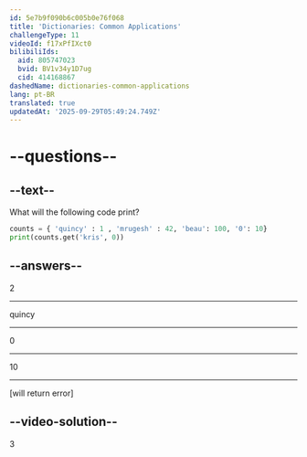 ```yaml
---
id: 5e7b9f090b6c005b0e76f068
title: 'Dictionaries: Common Applications'
challengeType: 11
videoId: f17xPfIXct0
bilibiliIds:
  aid: 805747023
  bvid: BV1v34y1D7ug
  cid: 414168867
dashedName: dictionaries-common-applications
lang: pt-BR
translated: true
updatedAt: '2025-09-29T05:49:24.749Z'
---
```


# --questions--

## --text--

What will the following code print?

```python
counts = { 'quincy' : 1 , 'mrugesh' : 42, 'beau': 100, '0': 10}
print(counts.get('kris', 0))
```

## --answers--

2

---

quincy

---

0

---

10

---

[will return error]

## --video-solution--

3

